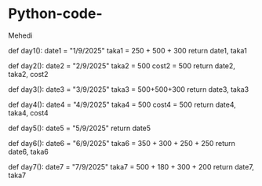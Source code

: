 # Python-code-
Mehedi 

def day1():
    date1 = "1/9/2025"
    taka1 = 250 + 500 + 300
    return date1, taka1
    
def day2():
    date2 = "2/9/2025"
    taka2 = 500
    cost2 = 500
    return date2, taka2, cost2
    
def day3():
    date3 = "3/9/2025"
    taka3 = 500+500+300
    return date3, taka3
    
def day4():
    date4 = "4/9/2025"
    taka4 = 500
    cost4 = 500
    return date4, taka4, cost4
    
def day5():
    date5 = "5/9/2025"
    return date5
    
def day6():
    date6 = "6/9/2025"
    taka6 = 350 + 300 + 250 + 250
    return date6, taka6
    
    
def day7():
    date7 = "7/9/2025"
    taka7 = 500 + 180 + 300 + 200
    return date7, taka7
    
